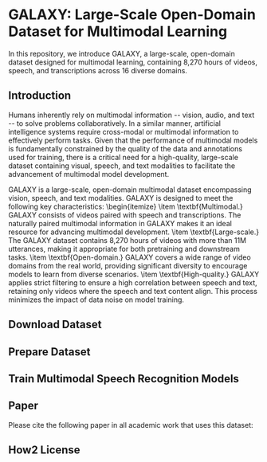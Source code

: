 # GALAXY: Large-Scale Open-Domain Dataset for Multimodal Learning
In this repository, we introduce GALAXY, a large-scale, open-domain dataset designed for multimodal learning, containing 8,270 hours of videos, speech, and transcriptions across 16 diverse domains.

## Introduction
Humans inherently rely on multimodal information -- vision, audio, and text -- to solve problems collaboratively. In a similar manner, artificial intelligence systems require cross-modal or multimodal information to effectively perform tasks. Given that the performance of multimodal models is fundamentally constrained by the quality of the data and annotations used for training, there is a critical need for a high-quality, large-scale dataset containing visual, speech, and text modalities to facilitate the advancement of multimodal model development.

GALAXY is a large-scale, open-domain multimodal dataset encompassing vision, speech, and text modalities. GALAXY is designed to meet the following key characteristics:
\begin{itemize}
    \item \textbf{Multimodal.} GALAXY consists of videos paired with speech and transcriptions. The naturally paired multimodal information in GALAXY makes it an ideal resource for advancing multimodal development.
    \item \textbf{Large-scale.} The GALAXY dataset contains 8,270 hours of videos with more than 11M utterances, making it appropriate for both pretraining and downstream tasks.
    \item \textbf{Open-domain.} GALAXY covers a wide range of video domains from the real world, providing significant diversity to encourage models to learn from diverse scenarios.
    \item \textbf{High-quality.} GALAXY applies strict filtering to ensure a high correlation between speech and text, retaining only videos where the speech and text content align. This process minimizes the impact of data noise on model training. 


## Download Dataset

## Prepare Dataset

## Train Multimodal Speech Recognition Models

## Paper
Please cite the following paper in all academic work that uses this dataset:

## How2 License
